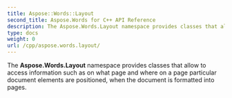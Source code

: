 ```yaml
---
title: Aspose::Words::Layout
second_title: Aspose.Words for C++ API Reference
description: The Aspose.Words.Layout namespace provides classes that allow to access information such as on what page and where on a page particular document elements are positioned, when the document is formatted into pages. 
type: docs
weight: 0
url: /cpp/aspose.words.layout/
---
```


The **Aspose.Words.Layout** namespace provides classes that allow to access information such as on what page and where on a page particular document elements are positioned, when the document is formatted into pages. 
